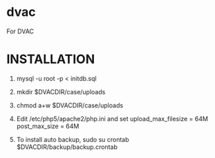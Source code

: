 dvac
====

For DVAC

INSTALLATION
============

1) mysql -u root -p < initdb.sql

2) mkdir $DVACDIR/case/uploads

3) chmod a+w $DVACDIR/case/uploads

4) Edit /etc/php5/apache2/php.ini and set
    upload_max_filesize = 64M
    post_max_size = 64M

5) To install auto backup,
    sudo su
    crontab $DVACDIR/backup/backup.crontab
